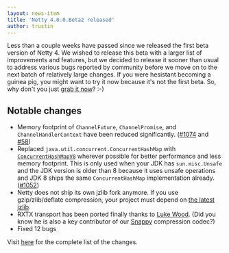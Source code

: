 ```yaml
---
layout: news-item
title: 'Netty 4.0.0.Beta2 released'
author: trustin
---
```


Less than a couple weeks have passed since we released the first beta version of Netty 4.  We wished to release this beta with a larger list of improvements and features, but we decided to release it sooner than usual to address various bugs reported by community before we move on to the next batch of relatively large changes.  If you were hesistant becoming a guinea pig, you might want to try it now because it's not the first beta.  So, why don't you just [grab it now](#{page.site_url}/downloads.html)? :-)

## Notable changes

* Memory footprint of `ChannelFuture`, `ChannelPromise`, and `ChannelHandlerContext` have been reduced significantly. ([#1074](https://github.com/netty/netty/issues/1074) and [#58](https://github.com/netty/netty/issues/58))
* Replaced `java.util.concurrent.ConcurrentHashMap` with [`ConcurrentHashMapV8`](http://cs.oswego.edu/pipermail/concurrency-interest/2011-August/008176.html) wherever possible for better performance and less memory footprint. This is only used when your JDK has `sun.misc.Unsafe` and the JDK version is older than 8 because it uses unsafe operations and JDK 8 ships the same `ConcurrentHashMap` implementation already. ([#1052](https://github.com/netty/netty/issues/1052))
* Netty does not ship its own jzlib fork anymore. If you use gzip/zlib/deflate compression, your project must depend on [the latest jzlib](https://github.com/ymnk/jzlib).
* RXTX transport has been ported finally thanks to [Luke Wood](https://github.com/lw346). (Did you know he is also a key contributor of our [Snappy](http://code.google.com/p/snappy/) compression codec?)
* Fixed 12 bugs

Visit [here](https://github.com/netty/netty/issues?milestone=39&page=1&state=closed) for the complete list of the changes.

